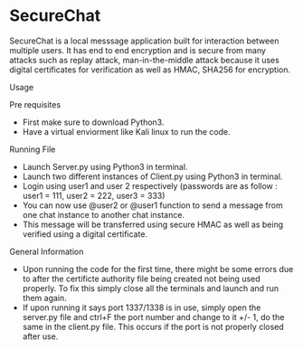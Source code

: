 # SecureChat

SecureChat is a local messsage application built for interaction between multiple users. It has end to end encryption and is secure from many attacks such as replay attack, man-in-the-middle attack because it uses digital certificates for verification as well as HMAC, SHA256 for encryption.

Usage

Pre requisites
* First make sure to download Python3.
* Have a virtual enviorment like Kali linux to run the code.

Running File
* Launch Server.py using Python3 in terminal.
* Launch two different instances of Client.py using Python3 in terminal.
* Login using user1 and user 2 respectively (passwords are as follow : user1 = 111, user2 = 222,  user3 = 333)
* You can now use @user2 or @user1 function to send a message from one chat instance to another chat instance. 
* This message will be transferred using secure HMAC as well as being verified using a digital certificate. 

General Information
* Upon running the code for the first time, there might be some errors due to after the certificte authority file being created not being used properly. To fix this simply close all the terminals and launch and run them again. 
* If upon running it says port 1337/1338 is in use, simply open the server.py file and ctrl+F the port number and change to it +/- 1, do the same in the client.py file. This occurs if the port is not properly closed after use. 
